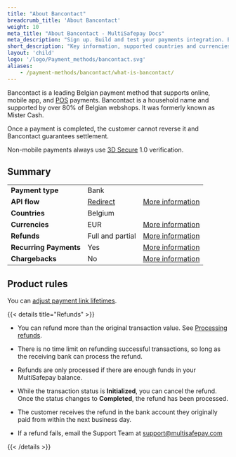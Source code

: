 ```yaml
---
title: "About Bancontact"
breadcrumb_title: 'About Bancontact'
weight: 10
meta_title: "About Bancontact - MultiSafepay Docs"
meta_description: "Sign up. Build and test your payments integration. Explore our products and services. Use our API Reference, SDKs, and wrappers. Get support."
short_description: "Key information, supported countries and currencies, product rules"
layout: 'child'
logo: '/logo/Payment_methods/bancontact.svg'
aliases: 
    - /payment-methods/bancontact/what-is-bancontact/
---
```


Bancontact is a leading Belgian payment method that supports online, mobile app, and [POS](/getting-started/glossary/#point-of-sale-pos-terminal) payments. Bancontact is a household name and supported by over 80% of Belgian webshops. It was formerly known as Mister Cash.

Once a payment is completed, the customer cannot reverse it and Bancontact guarantees settlement.

Non-mobile payments always use [3D Secure](/faq/general/glossary/#3d-secure) 1.0 verification.

## Summary

|   |   |   |
|---|---|---|
| **Payment type**   | Bank  | |
| **API flow**  | [Redirect](/api/#bancontact) | [More information](/developer/api/difference-between-direct-and-redirect) |
| **Countries**  | Belgium  | |
| **Currencies**  | EUR | [More information](/faq/general/supported-currencies) | 
| **Refunds**  | Full and partial  | [More information](/payments/refunds/) | 
| **Recurring Payments**  | Yes | [More information](/payments/features/recurring-payments/)  |
| **Chargebacks**  | No | [More information](/faq/chargebacks)  |

## Product rules

You can [adjust payment link lifetimes](/api/#adjust-payment-link-lifetimes).

{{< details title="Refunds" >}}
- You can refund more than the original transaction value. See [Processing refunds](/tools/multisafepay-control/processing-refunds/).

- There is no time limit on refunding successful transactions, so long as the receiving bank can process the refund.

- Refunds are only processed if there are enough funds in your MultiSafepay balance.

- While the transaction status is **Initialized**, you can cancel the refund. Once the status changes to **Completed**, the refund has been processed. 

- The customer receives the refund in the bank account they originally paid from within the next business day.

- If a refund fails, email the Support Team at <support@multisafepay.com> 

{{< /details >}}



